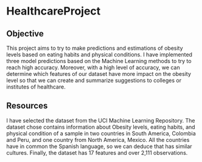 # HealthcareProject

## Objective

This project aims to try to make predictions and estimations of obesity levels based on eating habits and physical conditions. I have implemented three model predictions based on the Machine Learning methods to try to reach high accuracy. Moreover, with a high level of accuracy, we can determine which features of our dataset have more impact on the obesity level so that we can create and summarize suggestions to colleges or institutes of healthcare.

## Resources

I have selected the dataset from the UCI Machine Learning Repository. The dataset chose contains information about Obesity levels, eating habits, and physical condition of a sample in two countries in South America, Colombia and Peru, and one country from North America, Mexico. All the countries have in common the Spanish language, so we can deduce that has similar cultures. Finally, the dataset has 17 features and over 2,111 observations.
